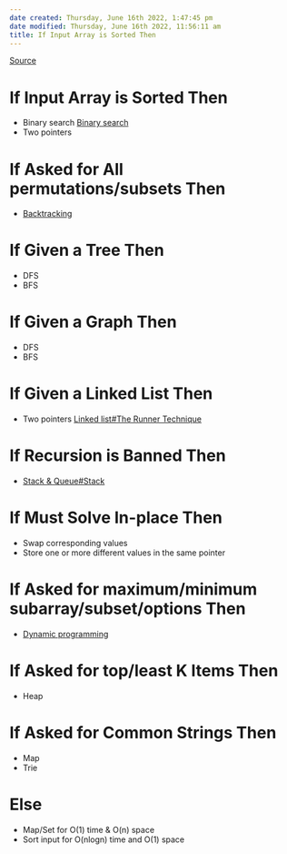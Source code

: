 ```yaml
---
date created: Thursday, June 16th 2022, 1:47:45 pm
date modified: Thursday, June 16th 2022, 11:56:11 am
title: If Input Array is Sorted Then
---
```

[Source](https://seanprashad.com/leetcode-patterns/)

# If Input Array is Sorted Then

- Binary search [Binary search](Binary%20search.md)
- Two pointers

# If Asked for All permutations/subsets Then

- [Backtracking](Backtracking.md)

# If Given a Tree Then

- DFS
- BFS

# If Given a Graph Then

- DFS
- BFS

# If Given a Linked List Then

- Two pointers [Linked list#The Runner Technique](notes/Algo/Fundamental%20Algorithms/Linked%20List/Linked%20list.md#The%20Runner%20Technique.md)

# If Recursion is Banned Then

- [Stack & Queue#Stack](notes/Algo/Fundamental%20Algorithms/Linked%20List/Stack%20&%20Queue.md#Stack.md)

# If Must Solve In-place Then

- Swap corresponding values
- Store one or more different values in the same pointer

# If Asked for maximum/minimum subarray/subset/options Then

- [Dynamic programming](Dynamic%20programming.md)

# If Asked for top/least K Items Then

- Heap

# If Asked for Common Strings Then

- Map
- Trie

# Else

- Map/Set for O(1) time & O(n) space
- Sort input for O(nlogn) time and O(1) space
